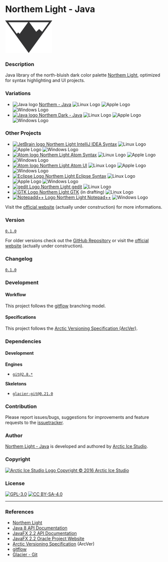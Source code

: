 Northem Light - Java
====================

[![Northem Logo](src/main/assets/media/northem-logo.png)](http://arcticicestudio.com/northem)

### Description
Java library of the north-bluish dark color palette [Northem Light](https://github.com/arcticicestudio/northem-light), optimized for syntax highlighting and UI projects.

### Variations
  - <img src="https://java.com/favicon.ico" alt="Java logo" width=16 height=16 /> <a href="https://github.com/arcticicestudio/northem-java">Northem - Java</a> <img src="https://www.kernel.org/theme/images/logos/favicon.png" alt="Linux Logo" width=16 height=16 /> <img src="https://developer.apple.com/favicon.ico" alt="Apple Logo" width=16 height=16 /> <img src="https://www.microsoft.com/en-us/windows/favicon.ico" alt="Windows Logo" width=16 height=16 />
  - <a href="https://github.com/arcticicestudio/northem-dark-java"><img src="https://java.com/favicon.ico" alt="Java logo" width=16 height=16> Northem Dark - Java</a> <img src="https://www.kernel.org/theme/images/logos/favicon.png" alt="Linux Logo" width=16 height=16 /> <img src="https://developer.apple.com/favicon.ico" alt="Apple Logo" width=16 height=16 /> <img src="https://www.microsoft.com/en-us/windows/favicon.ico" alt="Windows Logo" width=16 height=16 />

### Other Projects
  - <a href="https://github.com/arcticicestudio/northem-light-intellij-idea-syntax"><img src="https://www.jetbrains.com/_assets//shared/favicons/jetbrains.ico" alt="JetBrain logo" width=16 height=16> Northem Light IntelliJ IDEA Syntax</a> <img src="https://www.kernel.org/theme/images/logos/favicon.png" alt="Linux Logo" width=16 height=16 /> <img src="https://developer.apple.com/favicon.ico" alt="Apple Logo" width=16 height=16 /> <img src="https://www.microsoft.com/en-us/windows/favicon.ico" alt="Windows Logo" width=16 height=16 />
  - <a href="https://github.com/arcticicestudio/northem-light-atom-syntax"><img src="https://atom.io/favicon.ico" alt="Atom logo" width=16 height=16> Northem Light Atom Syntax</a> <img src="https://www.kernel.org/theme/images/logos/favicon.png" alt="Linux Logo" width=16 height=16 /> <img src="https://developer.apple.com/favicon.ico" alt="Apple Logo" width=16 height=16 /> <img src="https://www.microsoft.com/en-us/windows/favicon.ico" alt="Windows Logo" width=16 height=16 />
  - <a href="https://github.com/arcticicestudio/northem-light-atom-ui"><img src="https://atom.io/favicon.ico" alt="Atom logo" width=16 height=16> Northem Light Atom UI</a> <img src="https://www.kernel.org/theme/images/logos/favicon.png" alt="Linux Logo" width=16 height=16 /> <img src="https://developer.apple.com/favicon.ico" alt="Apple Logo" width=16 height=16 /> <img src="https://www.microsoft.com/en-us/windows/favicon.ico" alt="Windows Logo" width=16 height=16 />
  - <a href="https://github.com/arcticicestudio/northem-light-eclipse-syntax"><img src="https://eclipse.org/favicon.ico" alt="Eclipse Logo" width=16 height=16> Northem Light Eclipse Syntax</a> <img src="https://www.kernel.org/theme/images/logos/favicon.png" alt="Linux Logo" width=16 height=16 /> <img src="https://developer.apple.com/favicon.ico" alt="Apple Logo" width=16 height=16 /> <img src="https://www.microsoft.com/en-us/windows/favicon.ico" alt="Windows Logo" width=16 height=16 />
  - <a href="https://github.com/arcticicestudio/northem-light-gedit"><img src="https://static.gnome.org/wiki.gnome.org/gnome/css/favicon.png" alt="gedit Logo" width=16 height=16> Northem Light gedit</a> <img src="https://www.kernel.org/theme/images/logos/favicon.png" alt="Linux Logo" width=16 height=16 />
  - <a href="#"><img src="http://www.gtk.org/images/gtk-logo.ico" alt="GTK Logo" width=16 height=16> Northem Light GTK</a> (in drafting) <img src="https://www.kernel.org/theme/images/logos/favicon.png" alt="Linux Logo" width=16 height=16 />
  - <a href="https://github.com/arcticicestudio/northem-light-notepadplusplus"><img src="http://notepad-plus-plus.org/assets/images/favicon.ico" alt="Notepadd++ Logo" width=16 height=16> Northem Light Notepad++</a> <img src="https://www.microsoft.com/en-us/windows/favicon.ico" alt="Windows Logo" width=16 height=16 />

Visit the [official website](http://arcticicestudio.com/northem) (actually under construction) for more informations.

### Version
[`0.1.0`](https://github.com/arcticicestudio/northem-light-java/releases/latest)

For older versions check out the [GitHub Repository](https://github.com/arcticicestudio/northem-light-java/releases) or visit the [official website](http://arcticicestudio.com/northem) (actually under construction).

### Changelog
[`0.1.0`](CHANGELOG.md)

### Development
#### Workflow
This project follows the [gitflow](http://nvie.com/posts/a-successful-git-branching-model) branching model.

#### Specifications
This project follows the [Arctic Versioning Specification (ArcVer)](https://github.com/arcticicestudio/arcver).

### Dependencies
#### Development
**Engines**
  - [`git@2.8.*`](https://git-scm.com)

**Skeletons**
  - [`glacier-git@0.21.0`](https://github.com/arcticicestudio/glacier-git)

### Contribution
Please report issues/bugs, suggestions for improvements and feature requests to the [issuetracker](https://github.com/arcticicestudio/northem-light-java/issues).

### Author
[Northem Light - Java](https://github.com/arcticicestudio/northem-light-java) is developed and authored by [Arctic Ice Studio](http://arcticicestudio.com).

### Copyright
<a href="mailto:development@arcticicestudio.com"><img src="http://arcticicestudio.com/favicon.ico" width=16 height=16 alt="Arctic Ice Studio Logo"/> Copyright &copy; 2016 Arctic Ice Studio</a>

### License
[![GPL-3.0](http://www.gnu.org/graphics/gplv3-88x31.png)](http://www.gnu.org/licenses/gpl.txt) [![CC BY-SA-4.0](http://mirrors.creativecommons.org/presskit/buttons/88x31/svg/by-sa.svg)](http://creativecommons.org/licenses/by-sa/4.0/)

---

### References
  - [Northem Light](https://github.com/arcticicestudio/northem-light)   
  - [Java 8 API Documentation](https://docs.oracle.com/javase/8/docs/api)  
  - [JavaFX 2.2 API Documentation](https://docs.oracle.com/javafx/2/api)  
  - [JavaFX 2.2 Oracle Project Website](http://docs.oracle.com/javase/8/javase-clienttechnologies.htm)
  - [Arctic Versioning Specification](http://specs.arcticicestudio.com/arcver) (ArcVer)
  - [gitflow](http://nvie.com/posts/a-successful-git-branching-model)
  - [Glacier - Git](https://github.com/arcticicestudio/glacier-git)
